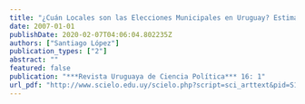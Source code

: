 ```yaml
---
title: "¿Cuán Locales son las Elecciones Municipales en Uruguay? Estimando Independencia de Resultados y Comportamientos Electorales"
date: 2007-01-01
publishDate: 2020-02-07T04:06:04.802235Z
authors: ["Santiago López"]
publication_types: ["2"]
abstract: ""
featured: false
publication: "***Revista Uruguaya de Ciencia Política*** 16: 1"
url_pdf: "http://www.scielo.edu.uy/scielo.php?script=sci_arttext&pid=S1688-499X2007000100006&lng=es&nrm=iso&tlng=es"
---
```


